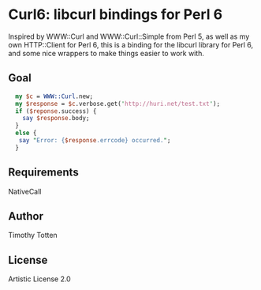 # Curl6: libcurl bindings for Perl 6

Inspired by WWW::Curl and WWW::Curl::Simple from Perl 5, as well as my own HTTP::Client
for Perl 6, this is a binding for the libcurl library for Perl 6, and some nice wrappers 
to make things easier to work with.

## Goal

```perl
  my $c = WWW::Curl.new;
  my $response = $c.verbose.get('http://huri.net/test.txt');
  if ($reponse.success) {
    say $response.body;
  }
  else {
   say "Error: {$response.errcode} occurred.";
  }
```

## Requirements

NativeCall

## Author

Timothy Totten

## License

Artistic License 2.0

